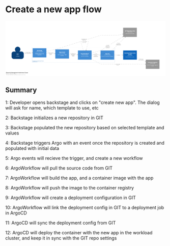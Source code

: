 # Create a new app flow
![CreateNewApp](CreateNewApp.png)

## Summary
1: Developer opens backstage and clicks on "create new app". The dialog will ask for name, which template to use, etc

2: Backstage initializes a new repository in GIT

3: Backstage populated the new repository based on selected template and values

4: Backstage triggers Argo with an event once the repository is created and populated with initial data

5: Argo events will recieve the trigger, and create a new workflow

6: ArgoWorkflow will pull the source code from GIT

7: ArgoWorkflow will build the app, and a container image with the app

8: ArgoWorkflow will push the image to the container registry

9: ArgoWorkflow will create a deployment configuration in GIT

10: ArgoWorkflow will link the deployment config in GIT to a deployment job in ArgoCD

11: ArgoCD will sync the deployment config from GIT

12: ArgoCD will deploy the container with the new app in the workload cluster, and keep it in sync with the GIT repo settings